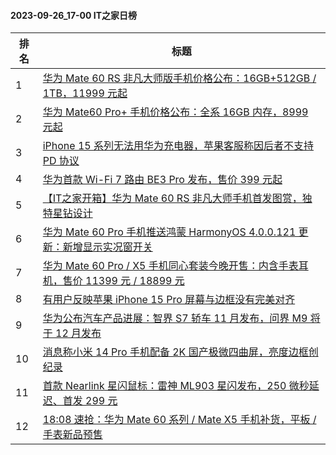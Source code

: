 #### 2023-09-26_17-00  IT之家日榜

| 排名 | 标题|
| --- | ---|
| 1 | [华为 Mate 60 RS 非凡大师版手机价格公布：16GB+512GB / 1TB，11999 元起](https://www.ithome.com/0/721/527.htm) |
| 2 | [华为 Mate60 Pro+ 手机价格公布：全系 16GB 内存，8999 元起](https://www.ithome.com/0/721/525.htm) |
| 3 | [iPhone 15 系列无法用华为充电器，苹果客服称因后者不支持 PD 协议](https://www.ithome.com/0/721/601.htm) |
| 4 | [华为首款 Wi-Fi 7 路由 BE3 Pro 发布，售价 399 元起](https://www.ithome.com/0/721/526.htm) |
| 5 | [【IT之家开箱】华为 Mate 60 RS 非凡大师手机首发图赏，独特星钻设计](https://www.ithome.com/0/721/562.htm) |
| 6 | [华为 Mate 60 Pro 手机推送鸿蒙 HarmonyOS 4.0.0.121 更新：新增显示实况窗开关](https://www.ithome.com/0/721/614.htm) |
| 7 | [华为 Mate 60 Pro / X5 手机同心套装今晚开售：内含手表耳机，售价 11399 元 / 18899 元](https://www.ithome.com/0/721/544.htm) |
| 8 | [有用户反映苹果 iPhone 15 Pro 屏幕与边框没有完美对齐](https://www.ithome.com/0/721/545.htm) |
| 9 | [华为公布汽车产品进展：智界 S7 轿车 11 月发布，问界 M9 将于 12 月发布](https://www.ithome.com/0/721/523.htm) |
| 10 | [消息称小米 14 Pro 手机配备 2K 国产极微四曲屏，亮度边框创纪录](https://www.ithome.com/0/721/603.htm) |
| 11 | [首款 Nearlink 星闪鼠标：雷神 ML903 星闪发布，250 微秒延迟、首发 299 元](https://www.ithome.com/0/721/543.htm) |
| 12 | [18:08 速抢：华为 Mate 60 系列 / Mate X5 手机补货，平板 / 手表新品预售](https://www.ithome.com/0/721/546.htm) |
